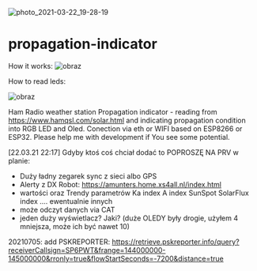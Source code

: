 ![photo_2021-03-22_19-28-19](https://user-images.githubusercontent.com/81185184/112064903-031aa380-8b64-11eb-93ca-15cc88de22ea.jpg)
# propagation-indicator

How it works:
![obraz](https://user-images.githubusercontent.com/81185184/112226786-ee571200-8c2e-11eb-981a-562b58530ab1.png)

How to read leds:

![obraz](https://user-images.githubusercontent.com/81185184/112227525-1bf08b00-8c30-11eb-84cd-57802c8dbb53.png)


Ham Radio weather station Propagation indicator - reading from https://www.hamqsl.com/solar.html and indicating propagation condition into RGB LED and Oled. Conection via eth or WIFI based on ESP8266 or ESP32. Please help me with development if You see some potential.


[22.03.21 22:17]
Gdyby ktoś coś chciał dodać to POPROSZĘ NA PRV
w planie:
- Duży ładny zegarek sync z sieci albo GPS
- Alerty z DX Robot: https://amunters.home.xs4all.nl/index.html
- wartości oraz Trendy parametrów Ka index A index SunSpot SolarFlux index .... ewentualnie innych
- może odczyt danych via CAT
- jeden duży wyświetlacz? Jaki? (duże OLEDY były drogie, użyłem 4 mniejsza, może ich być nawet 10)

20210705:
add PSKREPORTER:
https://retrieve.pskreporter.info/query?receiverCallsign=SP6PWT&frange=144000000-145000000&rronly=true&flowStartSeconds=-7200&distance=true
